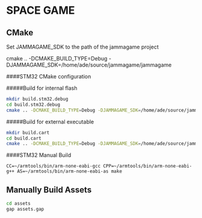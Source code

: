 SPACE GAME
===========



CMake
------


Set JAMMAGAME_SDK to the path of the jammagame project

cmake .. -DCMAKE_BUILD_TYPE=Debug -DJAMMAGAME_SDK=/home/ade/source/jammagame/jammagame   

####STM32 CMake configuration

#####Build for internal flash

```bash
mkdir build.stm32.debug
cd build.stm32.debug
cmake .. -DCMAKE_BUILD_TYPE=Debug -DJAMMAGAME_SDK=/home/ade/source/jammagame/jammagame -DCMAKE_TOOLCHAIN_FILE=/home/ade/source/jammagame/jammagame/cmake/toolchain_stm32.cmake -D TOOLCHAIN_PREFIX=/home/ade/armtools/
```

#####Build for external executable

```bash
mkdir build.cart
cd build.cart
cmake .. -DCMAKE_BUILD_TYPE=Debug -DJAMMAGAME_SDK=/home/ade/source/jammagame/jammagame -DJAMMACART=1 -DCMAKE_TOOLCHAIN_FILE=/home/ade/source/jammagame/jammagame/cmake/toolchain_stm32.cmake -D TOOLCHAIN_PREFIX=/home/ade/armtools/ 
```


####STM32 Manual Build

```
CC=~/armtools/bin/arm-none-eabi-gcc CPP=~/armtools/bin/arm-none-eabi-g++ AS=~/armtools/bin/arm-none-eabi-as make
```


Manually Build Assets
----------------------

```bash
cd assets
gap assets.gap 
```

